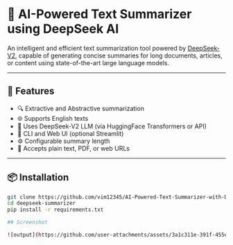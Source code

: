 # 🧠 AI-Powered Text Summarizer using DeepSeek AI

An intelligent and efficient text summarization tool powered by [DeepSeek-V2](https://huggingface.co/deepseek-ai), capable of generating concise summaries for long documents, articles, or content using state-of-the-art large language models.

---

## 🚀 Features

- 🔍 Extractive and Abstractive summarization
- 🌐 Supports English texts
- 🧠 Uses DeepSeek-V2 LLM (via HuggingFace Transformers or API)
- 💾 CLI and Web UI (optional Streamlit)
- ⚙️ Configurable summary length
- 📁 Accepts plain text, PDF, or web URLs

---

## 📦 Installation

```bash
git clone https://github.com/vim12345/AI-Powered-Text-Summarizer-with-DeepSeek-AI.git
cd deepseek-summarizer
pip install -r requirements.txt

## Screenshot

![output](https://github.com/user-attachments/assets/3a1c311e-391f-455e-a0b9-375becf77612)
